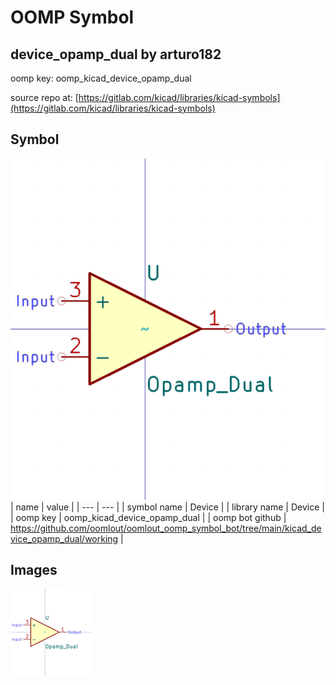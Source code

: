 # OOMP Symbol  
## device_opamp_dual  by arturo182  
  
oomp key: oomp_kicad_device_opamp_dual  
  
source repo at: [https://gitlab.com/kicad/libraries/kicad-symbols](https://gitlab.com/kicad/libraries/kicad-symbols)  
## Symbol  
  
[![working.png](working_600.png)](working.png)  
| name | value | 
| --- | --- | 
| symbol name | Device | 
| library name | Device | 
| oomp key | oomp_kicad_device_opamp_dual | 
| oomp bot github | https://github.com/oomlout/oomlout_oomp_symbol_bot/tree/main/kicad_device_opamp_dual/working | 
## Images  
  
[![working.png](working_140.png)](working.png)  
